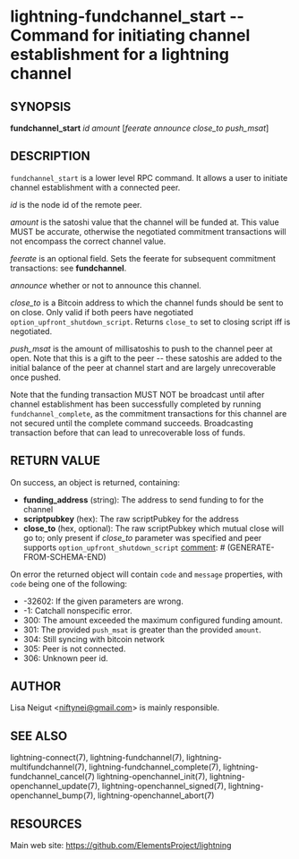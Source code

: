 lightning-fundchannel\_start -- Command for initiating channel establishment for a lightning channel
====================================================================================================

SYNOPSIS
--------

**fundchannel\_start** *id* *amount* \[*feerate* *announce* *close_to* *push_msat*\]

DESCRIPTION
-----------

`fundchannel_start` is a lower level RPC command. It allows a user to
initiate channel establishment with a connected peer.

*id* is the node id of the remote peer.

*amount* is the satoshi value that the channel will be funded at. This
value MUST be accurate, otherwise the negotiated commitment transactions
will not encompass the correct channel value.

*feerate* is an optional field. Sets the feerate for subsequent
commitment transactions: see **fundchannel**.

*announce* whether or not to announce this channel.

*close_to* is a Bitcoin address to which the channel funds should be sent to
on close. Only valid if both peers have negotiated `option_upfront_shutdown_script`.
Returns `close_to` set to closing script iff is negotiated.

*push_msat* is the amount of millisatoshis to push to the channel peer at
open. Note that this is a gift to the peer -- these satoshis are
added to the initial balance of the peer at channel start and are largely
unrecoverable once pushed.

Note that the funding transaction MUST NOT be broadcast until after
channel establishment has been successfully completed by running
`fundchannel_complete`, as the commitment transactions for this channel
are not secured until the complete command succeeds. Broadcasting
transaction before that can lead to unrecoverable loss of funds.

RETURN VALUE
------------

[comment]: # (GENERATE-FROM-SCHEMA-START)
On success, an object is returned, containing:
- **funding_address** (string): The address to send funding to for the channel
- **scriptpubkey** (hex): The raw scriptPubkey for the address
- **close_to** (hex, optional): The raw scriptPubkey which mutual close will go to; only present if *close_to* parameter was specified and peer supports `option_upfront_shutdown_script`
[comment]: # (GENERATE-FROM-SCHEMA-END)

On error the returned object will contain `code` and `message` properties,
with `code` being one of the following:

- -32602: If the given parameters are wrong.
- -1: Catchall nonspecific error.
- 300: The amount exceeded the maximum configured funding amount.
- 301: The provided `push_msat` is greater than the provided `amount`.
- 304: Still syncing with bitcoin network
- 305: Peer is not connected.
- 306: Unknown peer id.

AUTHOR
------

Lisa Neigut <<niftynei@gmail.com>> is mainly responsible.

SEE ALSO
--------

lightning-connect(7), lightning-fundchannel(7), lightning-multifundchannel(7),
lightning-fundchannel\_complete(7), lightning-fundchannel\_cancel(7)
lightning-openchannel\_init(7), lightning-openchannel\_update(7),
lightning-openchannel\_signed(7), lightning-openchannel\_bump(7),
lightning-openchannel\_abort(7)

RESOURCES
---------

Main web site: <https://github.com/ElementsProject/lightning>

[comment]: # ( SHA256STAMP:164e9d5c0adfe28e392e0d7e5401ca301ce1f0fafeb944b56836f0be91754e2f)

